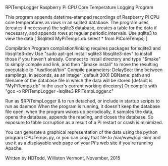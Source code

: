 RPiTempLogger
Raspberry Pi CPU Core Temperature Logging Program

This program appends datetime-stamped recordings of Raspberry Pi CPU core temperatures as rows 
in an sqlite3 database.  The program uses (creates if necessary) the sqlite3 database, creates
a table for the data if necessary, and appends rows at regular periodic intervals.  Use
sqlite3 to view the data [ $sqlite3 MyPiTemps.db <cr> select * from PiCoreTemps; <cr> ]

Compilation 
  Program compilation/linking requires packages for sqlite3 and libsqlite3-dev
  Use "sudo apt-get install sqlite3 libsqlite3-dev" to install those if you haven't already.
  Connect to install directory and type "$make" to simply compile and link, and then
    "$make install" to move the resulting executable to "/usr/local/bin"
  Compile parameters:
      DelaySec:  time between samplings, in seconds, as an integer [default 300]
      DBName:    path and filename of the database file in which the data will be stored
                 [default is "MyPiTemps.db" in the user's current working directory]
  Or compile with "gcc -o RPiTempLogger -lsqlite3 RPiTempLogger.c"
  
Run as 
  $RPiTempLogger &
to run detached, or include in startup scripts to run as daemon
When the program is running, it doesn't keep the database file open: when the program wakes
up periodically, it samples the data, opens the database, appends the reading, and closes the 
database.  So exposure to table corruption as a result of a Pi restart or crash is minimized.

You can generate a graphical representation of the data using the python program CPUTemps.py,
or you can copy that file to /var/www/cgi-bin/ and use it as a displayable web page
on your Pi's web site if you're running Apache.

  Written by HDTodd, Williston Vermont, November, 2015
